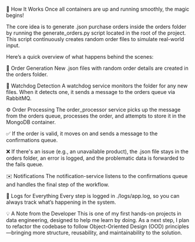 🚀 How It Works
Once all containers are up and running smoothly, the magic begins!

The core idea is to generate .json purchase orders inside the orders folder by running the generate_orders.py script located in the root of the project. This script continuously creates random order files to simulate real-world input.

Here’s a quick overview of what happens behind the scenes:

📁 Order Generation
New .json files with random order details are created in the orders folder.

👀 Watchdog Detection
A watchdog service monitors the folder for any new files. When it detects one, it sends a message to the orders queue via RabbitMQ.

⚙️ Order Processing
The order_processor service picks up the message from the orders queue, processes the order, and attempts to store it in the MongoDB container.

✅ If the order is valid, it moves on and sends a message to the confirmations queue.

❌ If there's an issue (e.g., an unavailable product), the .json file stays in the orders folder, an error is logged, and the problematic data is forwarded to the fails queue.

✉️ Notifications
The notification-service listens to the confirmations queue and handles the final step of the workflow.

📝 Logs for Everything
Every step is logged in ./logs/app.log, so you can always track what’s happening in the system.

💡 A Note from the Developer
This is one of my first hands-on projects in data engineering, designed to help me learn by doing. As a next step, I plan to refactor the codebase to follow Object-Oriented Design (OOD) principles—bringing more structure, reusability, and maintainability to the solution.

